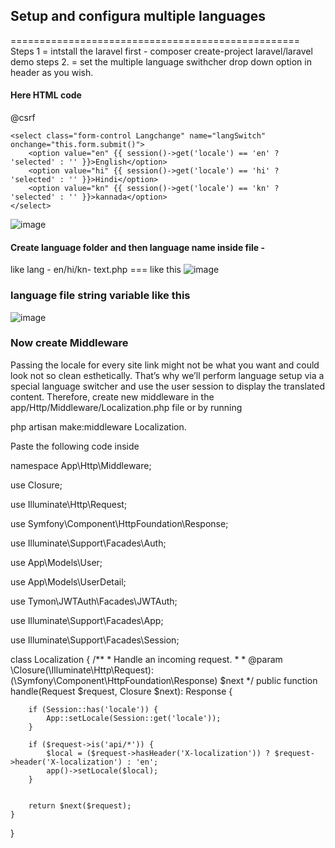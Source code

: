 
## Setup and configura multiple languages
==================================================
Steps 1 =  intstall the laravel first - composer create-project laravel/laravel demo
steps 2. = set the multiple language swithcher drop down option in header as you wish.

#### Here HTML code 

<div class="col-md-1">
  <form id="language-form" action="{{ route('langSwitch') }}" method="POST">
    @csrf
    
    <select class="form-control Langchange" name="langSwitch" onchange="this.form.submit()">
        <option value="en" {{ session()->get('locale') == 'en' ? 'selected' : '' }}>English</option>
        <option value="hi" {{ session()->get('locale') == 'hi' ? 'selected' : '' }}>Hindi</option> 
        <option value="kn" {{ session()->get('locale') == 'kn' ? 'selected' : '' }}>kannada</option>
    </select>
    
  </form>
</div>


![image](https://github.com/mdmuzaffer/roles-with-permissions-and-multi-languages/assets/58267203/00b58054-92dd-4632-bc20-f6414ff06386)


#### Create language folder and then language name inside file -
like lang - en/hi/kn- text.php === like this 
![image](https://github.com/mdmuzaffer/roles-with-permissions-and-multi-languages/assets/58267203/de553992-5eb4-4ea4-98d0-cd776f06093c)

### language file string variable like this 

![image](https://github.com/mdmuzaffer/roles-with-permissions-and-multi-languages/assets/58267203/639c4d19-d568-4249-9b43-18dcbe7837c5)


### Now create Middleware 

Passing the locale for every site link might not be what you want and could look not so clean esthetically. That’s why we’ll perform language setup via a special language switcher and use the user session to display the translated content. Therefore, create new middleware in the app/Http/Middleware/Localization.php file or by running 

php artisan make:middleware Localization.

Paste the following code inside



namespace App\Http\Middleware;

use Closure;

use Illuminate\Http\Request;

use Symfony\Component\HttpFoundation\Response;

use Illuminate\Support\Facades\Auth;

use App\Models\User;

use App\Models\UserDetail;

use Tymon\JWTAuth\Facades\JWTAuth;

use Illuminate\Support\Facades\App;

use Illuminate\Support\Facades\Session;


class Localization
{
    /**
     * Handle an incoming request.
     *
     * @param  \Closure(\Illuminate\Http\Request): (\Symfony\Component\HttpFoundation\Response)  $next
     */
    public function handle(Request $request, Closure $next): Response
    {

        if (Session::has('locale')) {
            App::setLocale(Session::get('locale'));
        }

        if ($request->is('api/*')) {
            $local = ($request->hasHeader('X-localization')) ? $request->header('X-localization') : 'en';
            app()->setLocale($local);
        }
        

        return $next($request);
    }
}

